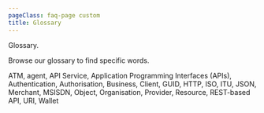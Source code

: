 ```yaml
---
pageClass: faq-page custom
title: Glossary
---
```


 <glossary-page
  :title="'Glossary'"
  :description="'Browse our glossary to find specific words.'"
 />
 
 <div class="text-hidden">
   <p>Glossary.</p>
   <p>Browse our glossary to find specific words.</p>
   <p>ATM, agent, API Service, Application Programming Interfaces (APIs), Authentication, Authorisation, Business, Client, GUID, HTTP, ISO, ITU, JSON, Merchant, MSISDN, Object, Organisation, Provider, Resource, REST-based API, URI, Wallet</p>
 </div>
